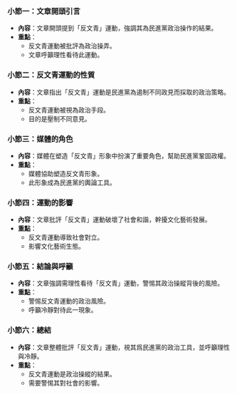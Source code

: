 ### 小節一：文章開頭引言
- **內容**：文章開頭提到「反文青」運動，強調其為民進黨政治操作的結果。
- **重點**：
  - 反文青運動被批評為政治操弄。
  - 文章呼籲理性看待此運動。

### 小節二：反文青運動的性質
- **內容**：文章指出「反文青」運動是民進黨為遏制不同政見而採取的政治策略。
- **重點**：
  - 反文青運動被視為政治手段。
  - 目的是壓制不同意見。

### 小節三：媒體的角色
- **內容**：媒體在塑造「反文青」形象中扮演了重要角色，幫助民進黨鞏固政權。
- **重點**：
  - 媒體協助塑造反文青形象。
  - 此形象成為民進黨的輿論工具。

### 小節四：運動的影響
- **內容**：文章批評「反文青」運動破壞了社會和諧，幹擾文化藝術發展。
- **重點**：
  - 反文青運動導致社會對立。
  - 影響文化藝術生態。

### 小節五：結論與呼籲
- **內容**：文章強調需理性看待「反文青」運動，警惕其政治操縱背後的風險。
- **重點**：
  - 警惕反文青運動的政治風險。
  - 呼籲冷靜對待此一現象。

### 小節六：總結
- **內容**：文章整體批評「反文青」運動，視其爲民進黨的政治工具，並呼籲理性與冷靜。
- **重點**：
  - 反文青運動是政治操縱的結果。
  - 需要警惕其對社會的影響。